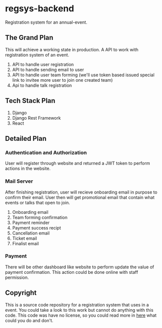 # regsys-backend
Registration system for an annual-event.

## The Grand Plan
This will achieve a working state in production. A API to work with registration system of an event.

1. API to handle user registration
2. API to handle sending email to user
3. API to handle user team forming (we'll use token based issued special link to invitee more user to join one created team)
4. Api to handle talk registration

## Tech Stack Plan

1. Django
2. Django Rest Framework
3. React

## Detailed Plan
### Authentication and Authorization
User will register through website and returned a JWT token to perform actions in the website.
### Mail Server
After finishing registration, user will recieve onboarding email in purpose to confirm their email. User then will get promotional email that contain what events or talks that open to join.
1. Onboarding email
2. Team forming confirmation
3. Payment reminder
4. Payment success recipt
5. Cancellation email
6. Ticket email
7. Finalist email
### Payment
There will be other dashboard like website to perform update the value of payment confirmation. This action could be done online with staff permission.

## Copyright

This is a source code repository for a registration system that uses in a event. You could take a look to this work but cannot do anything with this code. This code was have no license, so you could read more in [here](https://choosealicense.com/no-permission/) what could you do and don't.